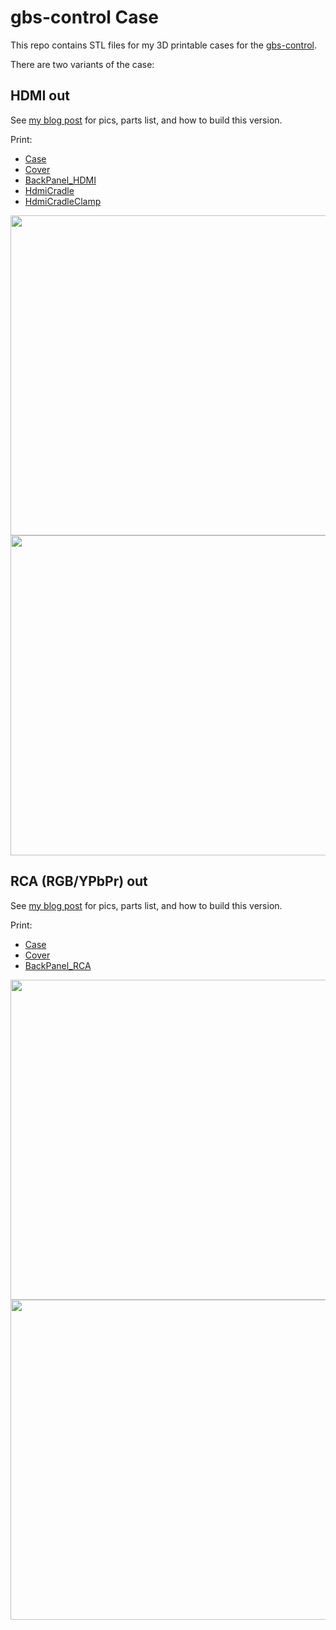 
# gbs-control Case

This repo contains STL files for my 3D printable cases for the [gbs-control](https://github.com/ramapcsx2/gbs-control).

There are two variants of the case:

## HDMI out


See [my blog post](https://amaiorano.io/2023/03/14/gbs-control-case-hdmi.html) for pics, parts list, and how to build this version.

Print:
* [Case](./stl/Case.stl)
* [Cover](./stl/Cover.stl)
* [BackPanel_HDMI](./stl/BackPanel_HDMI.stl)
* [HdmiCradle](./stl/HdmiCradle.stl)
* [HdmiCradleClamp](./stl/HdmiCradleClamp.stl)

<img src="https://amaiorano.io/assets/images/gbs-control-case-hdmi/IMG_9512.jpg" width=512>
<img src="https://amaiorano.io/assets/images/gbs-control-case-hdmi/IMG_9514.jpg" width=512>


## RCA (RGB/YPbPr) out
See [my blog post](https://amaiorano.io/2023/03/15/gbs-control-case-ypbpr.html) for pics, parts list, and how to build this version.

Print:
* [Case](./stl/Case.stl)
* [Cover](./stl/Cover.stl)
* [BackPanel_RCA](./stl/BackPanel_RCA.stl)

<img src="https://amaiorano.io/assets/images/gbs-control-case-ypbpr/IMG_9901.jpg" width=512>
<img src="https://amaiorano.io/assets/images/gbs-control-case-ypbpr/IMG_9902.jpg" width=512>
